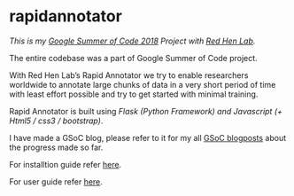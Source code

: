 # rapidannotator

_This is my [Google Summer of Code 2018](https://summerofcode.withgoogle.com/organizations/4720430959558656/#6346511479209984) Project with [Red Hen Lab](http://www.redhenlab.org/)._

The entire codebase was a part of Google Summer of Code project.

With Red Hen Lab’s Rapid Annotator we try to enable researchers worldwide to annotate large chunks of data in a very short period of time with least effort possible and try to get started with minimal training.

Rapid Annotator is built using _Flask (Python Framework) and Javascript (+ Html5 / css3 / bootstrap)_. 

I have made a GSoC blog, please refer to it for my all [GSoC blogposts](https://damnoblivious.github.io/GSoC-Blog/) about the progress made so far.

For installtion guide refer [here](https://github.com/damnoblivious/rapidannotator/blob/master/docs/installation_guide.md).

For user guide refer [here](https://github.com/damnoblivious/rapidannotator/blob/master/docs/user_guide.md).
